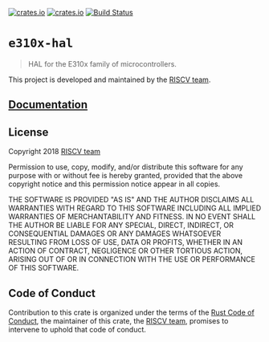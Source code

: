 [![crates.io](https://img.shields.io/crates/d/e310x-hal.svg)](https://crates.io/crates/e310x-hal)
[![crates.io](https://img.shields.io/crates/v/e310x-hal.svg)](https://crates.io/crates/e310x-hal)
[![Build Status](https://travis-ci.org/riscv-rust/e310x-hal.svg?branch=master)](https://travis-ci.org/riscv-rust/e310x-hal)

# `e310x-hal`

> HAL for the E310x family of microcontrollers.

This project is developed and maintained by the [RISCV team][team].

## [Documentation](https://docs.rs/crate/e310x-hal)

## License

Copyright 2018 [RISCV team][team]

Permission to use, copy, modify, and/or distribute this software for any purpose
with or without fee is hereby granted, provided that the above copyright notice
and this permission notice appear in all copies.

THE SOFTWARE IS PROVIDED "AS IS" AND THE AUTHOR DISCLAIMS ALL WARRANTIES WITH
REGARD TO THIS SOFTWARE INCLUDING ALL IMPLIED WARRANTIES OF MERCHANTABILITY AND
FITNESS. IN NO EVENT SHALL THE AUTHOR BE LIABLE FOR ANY SPECIAL, DIRECT,
INDIRECT, OR CONSEQUENTIAL DAMAGES OR ANY DAMAGES WHATSOEVER RESULTING FROM LOSS
OF USE, DATA OR PROFITS, WHETHER IN AN ACTION OF CONTRACT, NEGLIGENCE OR OTHER
TORTIOUS ACTION, ARISING OUT OF OR IN CONNECTION WITH THE USE OR PERFORMANCE OF
THIS SOFTWARE.

## Code of Conduct

Contribution to this crate is organized under the terms of the [Rust Code of
Conduct][CoC], the maintainer of this crate, the [RISCV team][team], promises
to intervene to uphold that code of conduct.

[CoC]: CODE_OF_CONDUCT.md
[team]: https://github.com/rust-embedded/wg#the-riscv-team
